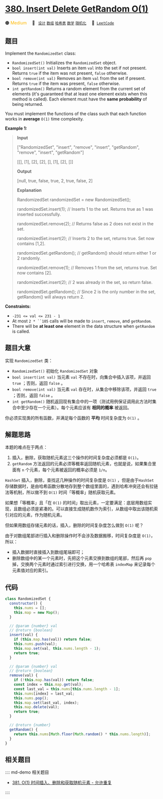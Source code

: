 # [380. Insert Delete GetRandom O(1)](https://leetcode.com/problems/insert-delete-getrandom-o1/)

🟠 <font color=#ffb800>Medium</font>&emsp; 🔖&ensp; [`设计`](/leetcode/outline/tag/design.md) [`数组`](/leetcode/outline/tag/array.md) [`哈希表`](/leetcode/outline/tag/hash-table.md) [`数学`](/leetcode/outline/tag/mathematics.md) [`随机化`](/leetcode/outline/tag/randomized-algorithms.md)&emsp; 🔗&ensp;[`LeetCode`](https://leetcode.com/problems/insert-delete-getrandom-o1/)

## 题目

Implement the `RandomizedSet` class:

- `RandomizedSet()` Initializes the `RandomizedSet` object.
- `bool insert(int val)` Inserts an item `val` into the set if not present. Returns `true` if the item was not present, `false` otherwise.
- `bool remove(int val)` Removes an item `val` from the set if present. Returns `true` if the item was present, `false` otherwise.
- `int getRandom()` Returns a random element from the current set of elements (it's guaranteed that at least one element exists when this method is called). Each element must have the **same probability** of being returned.

You must implement the functions of the class such that each function works in
**average** `O(1)` time complexity.

**Example 1:**

> **Input**
>
> ["RandomizedSet", "insert", "remove", "insert", "getRandom", "remove", "insert", "getRandom"]
>
> [[], [1], [2], [2], [], [1], [2], []]
>
> **Output**
>
> [null, true, false, true, 2, true, false, 2]
>
> **Explanation**
>
> RandomizedSet randomizedSet = new RandomizedSet();
>
> randomizedSet.insert(1); // Inserts 1 to the set. Returns true as 1 was inserted successfully.
>
> randomizedSet.remove(2); // Returns false as 2 does not exist in the set.
>
> randomizedSet.insert(2); // Inserts 2 to the set, returns true. Set now contains [1,2].
>
> randomizedSet.getRandom(); // getRandom() should return either 1 or 2 randomly.
>
> randomizedSet.remove(1); // Removes 1 from the set, returns true. Set now contains [2].
>
> randomizedSet.insert(2); // 2 was already in the set, so return false.
>
> randomizedSet.getRandom(); // Since 2 is the only number in the set, getRandom() will always return 2.

**Constraints:**

- `-231 <= val <= 231 - 1`
- At most ` 2 * ``105 ` calls will be made to `insert`, `remove`, and `getRandom`.
- There will be **at least one** element in the data structure when `getRandom` is called.

## 题目大意

实现 `RandomizedSet` 类：

- `RandomizedSet()` 初始化 `RandomizedSet` 对象
- `bool insert(int val)` 当元素 `val` 不存在时，向集合中插入该项，并返回 `true` ；否则，返回 `false` 。
- `bool remove(int val)` 当元素 `val` 存在时，从集合中移除该项，并返回 `true` ；否则，返回 `false` 。
- `int getRandom()` 随机返回现有集合中的一项（测试用例保证调用此方法时集合中至少存在一个元素）。每个元素应该有 **相同的概率** 被返回。

你必须实现类的所有函数，并满足每个函数的 **平均** 时间复杂度为 `O(1)` 。

## 解题思路

本题的难点在于两点：

1. 插入，删除，获取随机元素这三个操作的时间复杂度必须都是 `O(1)`。
2. `getRandom` 方法返回的元素必须等概率返回随机元素，也就是说，如果集合里面有 `n` 个元素，每个元素被返回的概率必须是 `1/n`。

`HashSet` 插入，删除，查找这几种操作的时间复杂度是 `O(1)` ，但是由于`HashSet`存储数据时，是由哈希函数分散地存到整个数组里面的，遇到哈希冲突还会有拉链法等机制，所以做不到 `O(1)` 时间「等概率」随机获取元素。

如果想「等概率」且「在 `O(1)` 的时间」取出元素，一定要满足：底层用数组实现，且数组必须是紧凑的。可以直接生成随机数作为索引，从数组中取出该随机索引对应的元素，作为随机元素。

但如果用数组存储元素的话，插入，删除的时间复杂度怎么做到 `O(1)` 呢？

由于对数组尾部进行插入和删除操作时不会涉及数据搬移，时间复杂度是 `O(1)`，所以：

- 插入数据时直接插入到数组尾端即可；
- 删除数组中的某一个元素时，先把这个元素交换到数组的尾部，然后再 `pop` 掉，交换两个元素时通过索引进行交换，用一个哈希表 `indexMap` 来记录每个元素值对应的索引。

## 代码

```javascript
class RandomizedSet {
  constructor() {
    this.nums = [];
    this.map = new Map();
  }

  // @param {number} val
  // @return {boolean}
  insert(val) {
    if (this.map.has(val)) return false;
    this.nums.push(val);
    this.map.set(val, this.nums.length - 1);
    return true;
  }

  // @param {number} val
  // @return {boolean}
  remove(val) {
    if (!this.map.has(val)) return false;
    const index = this.map.get(val);
    const last_val = this.nums[this.nums.length - 1];
    this.nums[index] = last_val;
    this.nums.pop();
    this.map.set(last_val, index);
    this.map.delete(val);
    return true;
  }

  // @return {number}
  getRandom() {
    return this.nums[Math.floor(Math.random() * this.nums.length)];
  }
}
```

## 相关题目

:::: md-demo 相关题目

- [381. O(1) 时间插入、删除和获取随机元素 - 允许重复](https://leetcode.com/problems/insert-delete-getrandom-o1-duplicates-allowed)

::::
